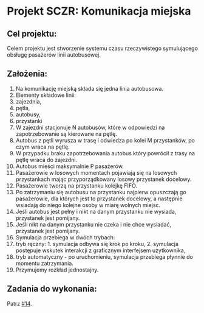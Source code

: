 # Projekt SCZR: Komunikacja miejska

## Cel projektu:

Celem projektu jest stworzenie systemu czasu rzeczywistego symulującego obsługę pasażerów linii autobusowej.

## Założenia:

1. Na komunikację miejską składa się jedna linia autobusowa.
2. Elementy składowe linii:
  1. zajezdnia,
  2. pętla,
  3. autobusy,
  4. przystanki
3. W zajezdni stacjonuje N autobusów, które w odpowiedzi na zapotrzebowanie są kierowane na pętlę.
4. Autobus z pętli wyrusza w trasę i odwiedza po kolei M przystanków, po czym wraca na pętlę.
5. W przypadku braku zapotrzebowania autobus który powrócił z trasy na pętlę wraca do zajezdni.
6. Autobus mieści maksymalnie P pasażerów.
7. Pasażerowie w losowych momentach pojawiają się na losowych przystankach mając przyporządkowany losowy przystanek docelowy.
8. Pasażerowie tworzą na przystanku kolejkę FIFO.
9. Po zatrzymaniu się autobusu na przystanku najpierw opuszczają go pasażerowie, dla których jest to przystanek docelowy, a następnie wsiadają do niego kolejne osoby w miarę wolnych miejsc.
10. Jeśli autobus jest pełny i nikt na danym przystanku nie wysiada, przystanek jest pomijany.
11. Jeśli nikt na danym przystanku nie czeka i nie chce wysiadać, przystanek jest pomijany.
12. Symulacja przebiega w dwóch trybach:
  1. tryb ręczny:
    1. symulacja odbywa się krok po kroku,
    2. symulacja postępuje wskutek interakcji z graficznym interfejsem użytkownika,
  2. tryb automatyczny - po uruchomieniu, symulacja przebiega płynnie do momentu zatrzymania.
13. Przymujemy rozkład jednostajny.

## Zadania do wykonania:

Patrz [#14](https://github.com/vanqyard/SZCZR/issues/14).
